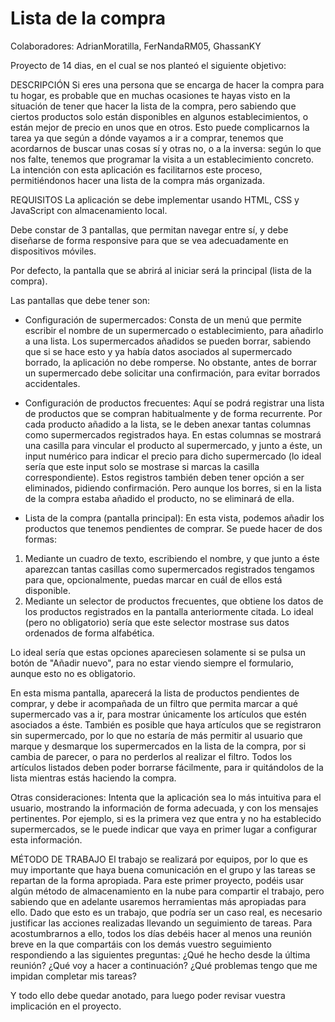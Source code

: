 # Lista de la compra

Colaboradores: AdrianMoratilla, FerNandaRM05, GhassanKY

Proyecto de 14 dias, en el cual se nos planteó el siguiente objetivo: 

DESCRIPCIÓN
Si eres una persona que se encarga de hacer la compra para tu hogar, es probable que en muchas ocasiones te hayas visto en la situación de tener que hacer la lista de la compra, pero sabiendo que ciertos productos solo están disponibles en algunos establecimientos, o están mejor de precio en unos que en otros.
Esto puede complicarnos la tarea ya que según a dónde vayamos a ir a comprar, tenemos que acordarnos de buscar unas cosas sí y otras no, o a la inversa: según lo que nos falte, tenemos que programar la visita a un establecimiento concreto.
La intención con esta aplicación es facilitarnos este proceso, permitiéndonos hacer una lista de la compra más organizada.

REQUISITOS
La aplicación se debe implementar usando HTML, CSS y JavaScript con almacenamiento local.

Debe constar de 3 pantallas, que permitan navegar entre sí, y debe diseñarse de forma responsive para que se vea adecuadamente en dispositivos móviles.

Por defecto, la pantalla que se abrirá al iniciar será la principal (lista de la compra).

Las pantallas que debe tener son:

- Configuración de supermercados: Consta de un menú que permite escribir el nombre de un supermercado o establecimiento, para añadirlo a una lista. Los supermercados añadidos se pueden borrar, sabiendo que si se hace esto y ya había datos asociados al supermercado borrado, la aplicación no debe romperse. No obstante, antes de borrar un supermercado debe solicitar una confirmación, para evitar borrados accidentales.

- Configuración de productos frecuentes: Aquí se podrá registrar una lista de productos que se compran habitualmente y de forma recurrente. Por cada producto añadido a la lista, se le deben anexar tantas columnas como supermercados registrados haya. En estas columnas se mostrará una casilla para vincular el producto al supermercado, y junto a éste, un input numérico para indicar el precio para dicho supermercado (lo ideal sería que este input solo se mostrase si marcas la casilla correspondiente). Estos registros también deben tener opción a ser eliminados, pidiendo confirmación. Pero aunque los borres, si en la lista de la compra estaba añadido el producto, no se eliminará de ella.

- Lista de la compra (pantalla principal): En esta vista, podemos añadir los productos que tenemos pendientes de comprar. Se puede hacer de dos formas:
1. Mediante un cuadro de texto, escribiendo el nombre, y que junto a éste aparezcan tantas casillas como supermercados registrados tengamos para que, opcionalmente, puedas marcar en cuál de ellos está disponible.
2. Mediante un selector de productos frecuentes, que obtiene los datos de los productos registrados en la pantalla anteriormente citada. Lo ideal (pero no obligatorio) sería que este selector mostrase sus datos ordenados de forma alfabética.

Lo ideal sería que estas opciones apareciesen solamente si se pulsa un botón de "Añadir nuevo", para no estar viendo siempre el formulario, aunque esto no es obligatorio.

En esta misma pantalla, aparecerá la lista de productos pendientes de comprar, y debe ir acompañada de un filtro que permita marcar a qué supermercado vas a ir, para mostrar únicamente los artículos que estén asociados a éste. También es posible que haya artículos que se registraron sin supermercado, por lo que no estaría de más permitir al usuario que marque y desmarque los supermercados en la lista de la compra, por si cambia de parecer, o para no perderlos al realizar el filtro.
Todos los artículos listados deben poder borrarse fácilmente, para ir quitándolos de la lista mientras estás haciendo la compra.



Otras consideraciones: Intenta que la aplicación sea lo más intuitiva para el usuario, mostrando la información de forma adecuada, y con los mensajes pertinentes. Por ejemplo, si es la primera vez que entra y no ha establecido supermercados, se le puede indicar que vaya en primer lugar a configurar esta información.



MÉTODO DE TRABAJO
El trabajo se realizará por equipos, por lo que es muy importante que haya buena comunicación en el grupo y las tareas se repartan de la forma apropiada.
Para este primer proyecto, podéis usar algún método de almacenamiento en la nube para compartir el trabajo, pero sabiendo que en adelante usaremos herramientas más apropiadas para ello.
Dado que esto es un trabajo, que podría ser un caso real, es necesario justificar las acciones realizadas llevando un seguimiento de tareas.
Para acostumbrarnos a ello, todos los días debéis hacer al menos una reunión breve en la que compartáis con los demás vuestro seguimiento respondiendo a las siguientes preguntas:
¿Qué he hecho desde la última reunión?
¿Qué voy a hacer a continuación?
¿Qué problemas tengo que me impidan completar mis tareas?

Y todo ello debe quedar anotado, para luego poder revisar vuestra implicación en el proyecto.
